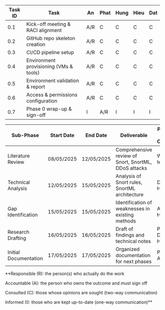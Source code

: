 | Task ID |                   Task                   |   An  |  Phat |  Hung |  Hieu |  Dat |
| ------- | ---------------------------------------- | ----- | ----- | ----- | ----- | ---- |
|   0.1   |  Kick-off meeting & RACI alignment       |  A/R  |   C   |   C   |   C   |   C  |(DONE)
|   0.2   |  GitHub repo skeleton creation           |  A/R  |   C   |   C   |   C   |   C  |(DONE)
|   0.3   |  CI/CD pipeline setup                    |  A/R  |   C   |   C   |   C   |   C  |(DONE)
|   0.4   |  Environment provisioning (VMs & tools)  |  A/R  |   C   |   C   |   C   |   C  |(DONE)
|   0.5   |  Environment validation & report         |  A/R  |   C   |   C   |   C   |   C  |(DONE)
|   0.6   |  Access & permissions configuration      |  A/R  |   C   |   C   |   C   |   C  |(DONE)
|   0.7   |  Phase 0 wrap-up & sign-off              |  I    |  A/R  |   I   |   I   |   I  |(DONE)




|      Sub-Phase        |   Start Date   |   End Date   |                   Deliverable                        |   Person in Charge   |
| --------------------- | -------------- | ------------ | ---------------------------------------------------- | -------------------- |
| Literature Review     | 08/05/2025     | 12/05/2025   | Comprehensive review of Snort, SnortML, DDoS attacks | Whole team           |
| Technical Analysis    | 12/05/2025     | 15/05/2025   | Analysis of Snort rules, SnortML architecture        | Dat, Hieu            |
| Gap Identification    | 15/05/2025     | 15/05/2025   | Identification of weaknesses in existing methods     | An, Hung             |
| Research Drafting     | 16/05/2025     | 16/05/2025   | Draft of findings and technical notes                | Phat, Dat, Hieu      |
| Initial Documentation | 17/05/2025     | 17/05/2025   | Organized documentation for next phases              | Phat, An             |






**Responsible (R): the person(s) who actually do the work

Accountable (A): the person who owns the outcome and must sign off

Consulted (C): those whose opinions are sought (two-way communication)

Informed (I): those who are kept up-to-date (one-way communication)**
